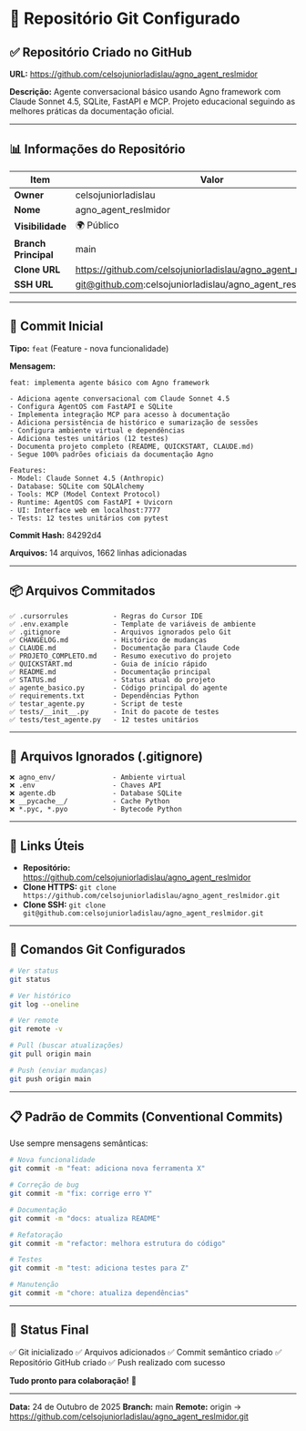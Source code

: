 # 🚀 Repositório Git Configurado

## ✅ Repositório Criado no GitHub

**URL:** https://github.com/celsojuniorladislau/agno_agent_reslmidor

**Descrição:** Agente conversacional básico usando Agno framework com Claude Sonnet 4.5, SQLite, FastAPI e MCP. Projeto educacional seguindo as melhores práticas da documentação oficial.

---

## 📊 Informações do Repositório

| Item | Valor |
|------|-------|
| **Owner** | celsojuniorladislau |
| **Nome** | agno_agent_reslmidor |
| **Visibilidade** | 🌍 Público |
| **Branch Principal** | main |
| **Clone URL** | https://github.com/celsojuniorladislau/agno_agent_reslmidor.git |
| **SSH URL** | git@github.com:celsojuniorladislau/agno_agent_reslmidor.git |

---

## 📝 Commit Inicial

**Tipo:** `feat` (Feature - nova funcionalidade)

**Mensagem:** 
```
feat: implementa agente básico com Agno framework

- Adiciona agente conversacional com Claude Sonnet 4.5
- Configura AgentOS com FastAPI e SQLite
- Implementa integração MCP para acesso à documentação
- Adiciona persistência de histórico e sumarização de sessões
- Configura ambiente virtual e dependências
- Adiciona testes unitários (12 testes)
- Documenta projeto completo (README, QUICKSTART, CLAUDE.md)
- Segue 100% padrões oficiais da documentação Agno

Features:
- Model: Claude Sonnet 4.5 (Anthropic)
- Database: SQLite com SQLAlchemy
- Tools: MCP (Model Context Protocol)
- Runtime: AgentOS com FastAPI + Uvicorn
- UI: Interface web em localhost:7777
- Tests: 12 testes unitários com pytest
```

**Commit Hash:** 84292d4

**Arquivos:** 14 arquivos, 1662 linhas adicionadas

---

## 📦 Arquivos Commitados

```
✅ .cursorrules           - Regras do Cursor IDE
✅ .env.example           - Template de variáveis de ambiente
✅ .gitignore             - Arquivos ignorados pelo Git
✅ CHANGELOG.md           - Histórico de mudanças
✅ CLAUDE.md              - Documentação para Claude Code
✅ PROJETO_COMPLETO.md    - Resumo executivo do projeto
✅ QUICKSTART.md          - Guia de início rápido
✅ README.md              - Documentação principal
✅ STATUS.md              - Status atual do projeto
✅ agente_basico.py       - Código principal do agente
✅ requirements.txt       - Dependências Python
✅ testar_agente.py       - Script de teste
✅ tests/__init__.py      - Init do pacote de testes
✅ tests/test_agente.py   - 12 testes unitários
```

---

## 🚫 Arquivos Ignorados (.gitignore)

```
❌ agno_env/              - Ambiente virtual
❌ .env                   - Chaves API
❌ agente.db              - Database SQLite
❌ __pycache__/           - Cache Python
❌ *.pyc, *.pyo           - Bytecode Python
```

---

## 🔗 Links Úteis

- **Repositório:** https://github.com/celsojuniorladislau/agno_agent_reslmidor
- **Clone HTTPS:** `git clone https://github.com/celsojuniorladislau/agno_agent_reslmidor.git`
- **Clone SSH:** `git clone git@github.com:celsojuniorladislau/agno_agent_reslmidor.git`

---

## 🎯 Comandos Git Configurados

```bash
# Ver status
git status

# Ver histórico
git log --oneline

# Ver remote
git remote -v

# Pull (buscar atualizações)
git pull origin main

# Push (enviar mudanças)
git push origin main
```

---

## 📋 Padrão de Commits (Conventional Commits)

Use sempre mensagens semânticas:

```bash
# Nova funcionalidade
git commit -m "feat: adiciona nova ferramenta X"

# Correção de bug
git commit -m "fix: corrige erro Y"

# Documentação
git commit -m "docs: atualiza README"

# Refatoração
git commit -m "refactor: melhora estrutura do código"

# Testes
git commit -m "test: adiciona testes para Z"

# Manutenção
git commit -m "chore: atualiza dependências"
```

---

## 🎊 Status Final

✅ Git inicializado
✅ Arquivos adicionados
✅ Commit semântico criado
✅ Repositório GitHub criado
✅ Push realizado com sucesso

**Tudo pronto para colaboração!** 🚀

---

**Data:** 24 de Outubro de 2025
**Branch:** main
**Remote:** origin → https://github.com/celsojuniorladislau/agno_agent_reslmidor.git

